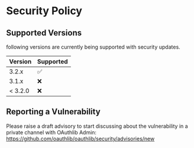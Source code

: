 # Security Policy

## Supported Versions

following versions are currently being supported with security updates.

| Version | Supported          |
| ------- | ------------------ |
| 3.2.x   | :white_check_mark: |
| 3.1.x   | :x:                |
| < 3.2.0 | :x:                |

## Reporting a Vulnerability
Please raise a draft advisory to start discussing about the vulnerability in a private channel with OAuthlib Admin: https://github.com/oauthlib/oauthlib/security/advisories/new
